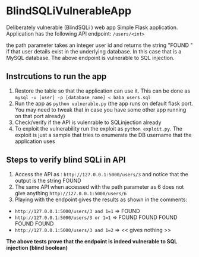 # BlindSQLiVulnerableApp
Deliberately vulnerable (BlindSQLi ) web app
Simple Flask application. Application has the following API endpoint:
`/users/<int>`

the path parameter takes an integer user id and returns the string "FOUND " if that user details exist in the underlying database. In this case that is a MySQL database.
The above endpoint is vulnerable to SQL injection.

## Instrcutions to run the app
1. Restore the table so that the application can use it. This can be done as `mysql -u [user] -p [database_name] < baba_users.sql`
2. Run the app as `python vulnerable.py` (the app runs on default flask port. You may need to tweak that in case you have some other app running on that port already)
3. Check/verify if the API is vulenrable to SQLinjection already
4. To exploit the vulnerability run the exploit as `python exploit.py`. The exploit is just a sample that tries to enumerate the DB username that the application uses

## Steps to verify blind SQLi in API
1.  Access the API as :
`http://127.0.0.1:5000/users/3`
and notice that the output is the string FOUND 
2. The same API when accessed with the path parameter as 6 does not give anything
`http://127.0.0.1:5000/users/6`
3. Playing with the endpoint gives the results as shown in the comments:
- `http://127.0.0.1:5000/users/3 and 1=1` => FOUND 
- `http://127.0.0.1:5000/users/3 or 1=1` => FOUND FOUND FOUND FOUND FOUND
- `http://127.0.0.1:5000/users/3 and 1=2` => << gives nothing >>

**The above tests prove that the endpoint is indeed vulnerable to SQL injection (blind boolean)**
